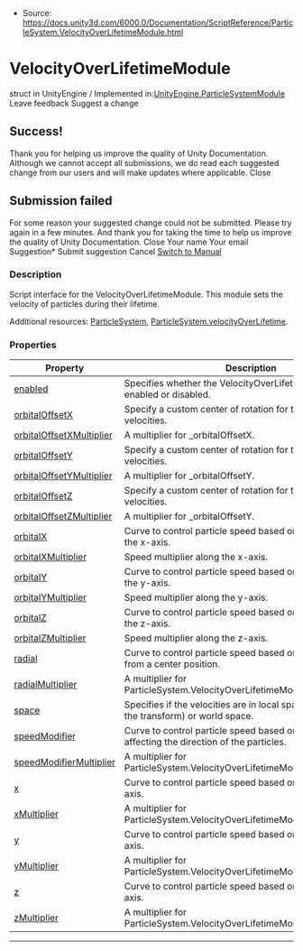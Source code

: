 * Source: https://docs.unity3d.com/6000.0/Documentation/ScriptReference/ParticleSystem.VelocityOverLifetimeModule.html

# VelocityOverLifetimeModule
struct in UnityEngine
/
Implemented in:[UnityEngine.ParticleSystemModule](https://docs.unity3d.com/6000.0/Documentation/ScriptReference/UnityEngine.ParticleSystemModule.html)
Leave feedback
Suggest a change
## Success!
Thank you for helping us improve the quality of Unity Documentation. Although we cannot accept all submissions, we do read each suggested change from our users and will make updates where applicable.
Close
## Submission failed
For some reason your suggested change could not be submitted. Please <a>try again</a> in a few minutes. And thank you for taking the time to help us improve the quality of Unity Documentation.
Close
Your name Your email Suggestion* Submit suggestion
Cancel
[Switch to Manual](https://docs.unity3d.com/6000.0/Documentation/Manual/class-ParticleSystem.html "Go to ParticleSystem Component in the Manual")
### Description
Script interface for the VelocityOverLifetimeModule.
This module sets the velocity of particles during their lifetime.  
  
Additional resources: [ParticleSystem](https://docs.unity3d.com/6000.0/Documentation/ScriptReference/ParticleSystem.html), [ParticleSystem.velocityOverLifetime](https://docs.unity3d.com/6000.0/Documentation/ScriptReference/ParticleSystem-velocityOverLifetime.html).
### Properties
Property | Description  
---|---  
[enabled](https://docs.unity3d.com/6000.0/Documentation/ScriptReference/ParticleSystem.VelocityOverLifetimeModule-enabled.html) | Specifies whether the VelocityOverLifetimeModule is enabled or disabled.  
[orbitalOffsetX](https://docs.unity3d.com/6000.0/Documentation/ScriptReference/ParticleSystem.VelocityOverLifetimeModule-orbitalOffsetX.html) | Specify a custom center of rotation for the orbital and radial velocities.  
[orbitalOffsetXMultiplier](https://docs.unity3d.com/6000.0/Documentation/ScriptReference/ParticleSystem.VelocityOverLifetimeModule-orbitalOffsetXMultiplier.html) | A multiplier for _orbitalOffsetX.  
[orbitalOffsetY](https://docs.unity3d.com/6000.0/Documentation/ScriptReference/ParticleSystem.VelocityOverLifetimeModule-orbitalOffsetY.html) | Specify a custom center of rotation for the orbital and radial velocities.  
[orbitalOffsetYMultiplier](https://docs.unity3d.com/6000.0/Documentation/ScriptReference/ParticleSystem.VelocityOverLifetimeModule-orbitalOffsetYMultiplier.html) | A multiplier for _orbitalOffsetY.  
[orbitalOffsetZ](https://docs.unity3d.com/6000.0/Documentation/ScriptReference/ParticleSystem.VelocityOverLifetimeModule-orbitalOffsetZ.html) | Specify a custom center of rotation for the orbital and radial velocities.  
[orbitalOffsetZMultiplier](https://docs.unity3d.com/6000.0/Documentation/ScriptReference/ParticleSystem.VelocityOverLifetimeModule-orbitalOffsetZMultiplier.html) | A multiplier for _orbitalOffsetY.  
[orbitalX](https://docs.unity3d.com/6000.0/Documentation/ScriptReference/ParticleSystem.VelocityOverLifetimeModule-orbitalX.html) | Curve to control particle speed based on lifetime, around the x-axis.  
[orbitalXMultiplier](https://docs.unity3d.com/6000.0/Documentation/ScriptReference/ParticleSystem.VelocityOverLifetimeModule-orbitalXMultiplier.html) | Speed multiplier along the x-axis.  
[orbitalY](https://docs.unity3d.com/6000.0/Documentation/ScriptReference/ParticleSystem.VelocityOverLifetimeModule-orbitalY.html) | Curve to control particle speed based on lifetime, around the y-axis.  
[orbitalYMultiplier](https://docs.unity3d.com/6000.0/Documentation/ScriptReference/ParticleSystem.VelocityOverLifetimeModule-orbitalYMultiplier.html) | Speed multiplier along the y-axis.  
[orbitalZ](https://docs.unity3d.com/6000.0/Documentation/ScriptReference/ParticleSystem.VelocityOverLifetimeModule-orbitalZ.html) | Curve to control particle speed based on lifetime, around the z-axis.  
[orbitalZMultiplier](https://docs.unity3d.com/6000.0/Documentation/ScriptReference/ParticleSystem.VelocityOverLifetimeModule-orbitalZMultiplier.html) | Speed multiplier along the z-axis.  
[radial](https://docs.unity3d.com/6000.0/Documentation/ScriptReference/ParticleSystem.VelocityOverLifetimeModule-radial.html) | Curve to control particle speed based on lifetime, away from a center position.  
[radialMultiplier](https://docs.unity3d.com/6000.0/Documentation/ScriptReference/ParticleSystem.VelocityOverLifetimeModule-radialMultiplier.html) | A multiplier for ParticleSystem.VelocityOverLifetimeModule.radial.  
[space](https://docs.unity3d.com/6000.0/Documentation/ScriptReference/ParticleSystem.VelocityOverLifetimeModule-space.html) | Specifies if the velocities are in local space (rotated with the transform) or world space.  
[speedModifier](https://docs.unity3d.com/6000.0/Documentation/ScriptReference/ParticleSystem.VelocityOverLifetimeModule-speedModifier.html) | Curve to control particle speed based on lifetime, without affecting the direction of the particles.  
[speedModifierMultiplier](https://docs.unity3d.com/6000.0/Documentation/ScriptReference/ParticleSystem.VelocityOverLifetimeModule-speedModifierMultiplier.html) | A multiplier for ParticleSystem.VelocityOverLifetimeModule.speedModifier.  
[x](https://docs.unity3d.com/6000.0/Documentation/ScriptReference/ParticleSystem.VelocityOverLifetimeModule-x.html) | Curve to control particle speed based on lifetime, on the x-axis.  
[xMultiplier](https://docs.unity3d.com/6000.0/Documentation/ScriptReference/ParticleSystem.VelocityOverLifetimeModule-xMultiplier.html) | A multiplier for ParticleSystem.VelocityOverLifetimeModule.x  
[y](https://docs.unity3d.com/6000.0/Documentation/ScriptReference/ParticleSystem.VelocityOverLifetimeModule-y.html) | Curve to control particle speed based on lifetime, on the y-axis.  
[yMultiplier](https://docs.unity3d.com/6000.0/Documentation/ScriptReference/ParticleSystem.VelocityOverLifetimeModule-yMultiplier.html) | A multiplier for ParticleSystem.VelocityOverLifetimeModule.y.  
[z](https://docs.unity3d.com/6000.0/Documentation/ScriptReference/ParticleSystem.VelocityOverLifetimeModule-z.html) | Curve to control particle speed based on lifetime, on the z-axis.  
[zMultiplier](https://docs.unity3d.com/6000.0/Documentation/ScriptReference/ParticleSystem.VelocityOverLifetimeModule-zMultiplier.html) | A multiplier for ParticleSystem.VelocityOverLifetimeModule.z.  
* * *

